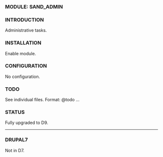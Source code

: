 ### MODULE: SAND_ADMIN

### INTRODUCTION
Administrative tasks.

### INSTALLATION
Enable module.

### CONFIGURATION
No configuration.

### TODO
See individual files. Format: @todo ...

### STATUS
Fully upgraded to D9.

---

### DRUPAL7

Not in D7.

